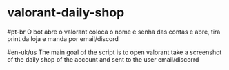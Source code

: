 # valorant-daily-shop

#pt-br
O bot abre o valorant coloca o nome e senha das contas e abre, tira print da loja e manda por email/discord

#en-uk/us
The main goal of the script is to open valorant take a screenshot of the daily shop of the account and sent to the user email/discorrd
